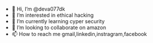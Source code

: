 - 👋 Hi, I’m @deva077dk
- 👀 I’m interested in ethical hacking
- 🌱 I’m currently learning cyper security
- 💞️ I’m looking to collaborate on amazon
- 📫 How to reach me gmail,linkedin,instragram,facebook

<!---
deva077dk/deva077dk is a ✨ special ✨ repository because its `README.md` (this file) appears on your GitHub profile.
You can click the Preview link to take a look at your changes.
--->
